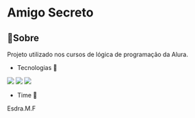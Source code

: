 <h1>Amigo Secreto</h1>

<h2>📌Sobre</h2>
<p>Projeto utilizado nos cursos de lógica de programação da Alura.</p>

- Tecnologias 🚀
<div>
  <img src="https://img.shields.io/badge/HTML-239120?style=for-the-badge&logo=html5&logoColor=white">
  <img src="https://img.shields.io/badge/CSS-239120?&style=for-the-badge&logo=css3&logoColor=white">
  <img src="https://img.shields.io/badge/JavaScript-F7DF1E?style=for-the-badge&logo=javascript&logoColor=black">
</div>
  
- Time 🚀

Esdra.M.F
